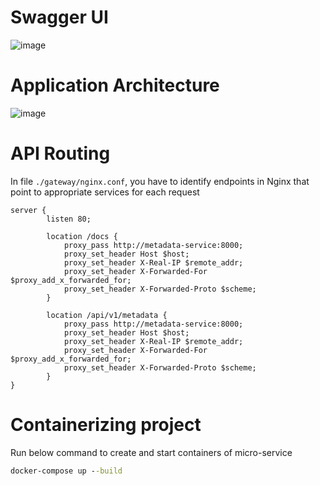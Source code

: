 # Swagger UI

![image](https://github.com/user-attachments/assets/8827a046-8f53-43e5-8c14-607304f54c73)

# Application Architecture

![image](https://github.com/user-attachments/assets/2f49ba20-5926-4e5a-b921-12c1389a27fa)

# API Routing

In file `./gateway/nginx.conf`, you have to identify endpoints in Nginx that point to appropriate services for each request

```config
server {
        listen 80;

        location /docs {
            proxy_pass http://metadata-service:8000;
            proxy_set_header Host $host;
            proxy_set_header X-Real-IP $remote_addr;
            proxy_set_header X-Forwarded-For $proxy_add_x_forwarded_for;
            proxy_set_header X-Forwarded-Proto $scheme;
        }
        
        location /api/v1/metadata {
            proxy_pass http://metadata-service:8000;
            proxy_set_header Host $host;
            proxy_set_header X-Real-IP $remote_addr;
            proxy_set_header X-Forwarded-For $proxy_add_x_forwarded_for;
            proxy_set_header X-Forwarded-Proto $scheme;
        }
}
```

# Containerizing project

Run below command to create and start containers of micro-service

```cmd
docker-compose up --build
```
